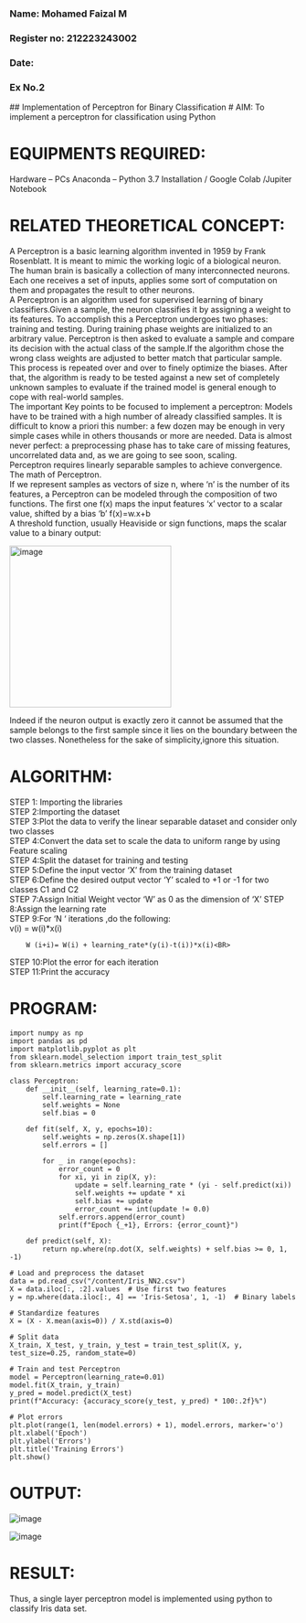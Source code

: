 <H3>Name: Mohamed Faizal M</H3> 
<H3>Register no: 212223243002</H3> 
<H3>Date:</H3>
<H3>Ex No.2 </H3>
## Implementation of Perceptron for Binary Classification
# AIM:
To implement a perceptron for classification using Python<BR>

# EQUIPMENTS REQUIRED:
Hardware – PCs
Anaconda – Python 3.7 Installation / Google Colab /Jupiter Notebook

# RELATED THEORETICAL CONCEPT:
A Perceptron is a basic learning algorithm invented in 1959 by Frank Rosenblatt. It is meant to mimic the working logic of a biological neuron. The human brain is basically a collection of many interconnected neurons. Each one receives a set of inputs, applies some sort of computation on them and propagates the result to other neurons.<BR>
A Perceptron is an algorithm used for supervised learning of binary classifiers.Given a sample, the neuron classifies it by assigning a weight to its features. To accomplish this a Perceptron undergoes two phases: training and testing. During training phase weights are initialized to an arbitrary value. Perceptron is then asked to evaluate a sample and compare its decision with the actual class of the sample.If the algorithm chose the wrong class weights are adjusted to better match that particular sample. This process is repeated over and over to finely optimize the biases. After that, the algorithm is ready to be tested against a new set of completely unknown samples to evaluate if the trained model is general enough to cope with real-world samples.<BR>
The important Key points to be focused to implement a perceptron:
Models have to be trained with a high number of already classified samples. It is difficult to know a priori this number: a few dozen may be enough in very simple cases while in others thousands or more are needed.
Data is almost never perfect: a preprocessing phase has to take care of missing features, uncorrelated data and, as we are going to see soon, scaling.<BR>
Perceptron requires linearly separable samples to achieve convergence.
The math of Perceptron. <BR>
If we represent samples as vectors of size n, where ‘n’ is the number of its features, a Perceptron can be modeled through the composition of two functions. The first one f(x) maps the input features  ‘x’  vector to a scalar value, shifted by a bias ‘b’
f(x)=w.x+b
 <BR>
A threshold function, usually Heaviside or sign functions, maps the scalar value to a binary output:

 


<img width="283" alt="image" src="https://github.com/Lavanyajoyce/Ex-2--NN/assets/112920679/c6d2bd42-3ec1-42c1-8662-899fa450f483">


Indeed if the neuron output is exactly zero it cannot be assumed that the sample belongs to the first sample since it lies on the boundary between the two classes. Nonetheless for the sake of simplicity,ignore this situation.<BR>


# ALGORITHM:
STEP 1: Importing the libraries<BR>
STEP 2:Importing the dataset<BR>
STEP 3:Plot the data to verify the linear separable dataset and consider only two classes<BR>
STEP 4:Convert the data set to scale the data to uniform range by using Feature scaling<BR>
STEP 4:Split the dataset for training and testing<BR>
STEP 5:Define the input vector ‘X’ from the training dataset<BR>
STEP 6:Define the desired output vector ‘Y’ scaled to +1 or -1 for two classes C1 and C2<BR>
STEP 7:Assign Initial Weight vector ‘W’ as 0 as the dimension of ‘X’
STEP 8:Assign the learning rate<BR>
STEP 9:For ‘N ‘ iterations ,do the following:<BR>
        v(i) = w(i)*x(i)<BR>
         
        W (i+i)= W(i) + learning_rate*(y(i)-t(i))*x(i)<BR>
STEP 10:Plot the error for each iteration <BR>
STEP 11:Print the accuracy<BR>
# PROGRAM:
```
import numpy as np
import pandas as pd
import matplotlib.pyplot as plt
from sklearn.model_selection import train_test_split
from sklearn.metrics import accuracy_score

class Perceptron:
    def __init__(self, learning_rate=0.1):
        self.learning_rate = learning_rate
        self.weights = None
        self.bias = 0

    def fit(self, X, y, epochs=10):
        self.weights = np.zeros(X.shape[1])
        self.errors = []

        for _ in range(epochs):
            error_count = 0
            for xi, yi in zip(X, y):
                update = self.learning_rate * (yi - self.predict(xi))
                self.weights += update * xi
                self.bias += update
                error_count += int(update != 0.0)
            self.errors.append(error_count)
            print(f"Epoch {_+1}, Errors: {error_count}")

    def predict(self, X):
        return np.where(np.dot(X, self.weights) + self.bias >= 0, 1, -1)

# Load and preprocess the dataset
data = pd.read_csv("/content/Iris_NN2.csv")
X = data.iloc[:, :2].values  # Use first two features
y = np.where(data.iloc[:, 4] == 'Iris-Setosa', 1, -1)  # Binary labels

# Standardize features
X = (X - X.mean(axis=0)) / X.std(axis=0)

# Split data
X_train, X_test, y_train, y_test = train_test_split(X, y, test_size=0.25, random_state=0)

# Train and test Perceptron
model = Perceptron(learning_rate=0.01)
model.fit(X_train, y_train)
y_pred = model.predict(X_test)
print(f"Accuracy: {accuracy_score(y_test, y_pred) * 100:.2f}%")

# Plot errors
plt.plot(range(1, len(model.errors) + 1), model.errors, marker='o')
plt.xlabel('Epoch')
plt.ylabel('Errors')
plt.title('Training Errors')
plt.show()

```

# OUTPUT:

![image](https://github.com/user-attachments/assets/459922a7-9fac-4da4-b2fd-d112f7814472)

![image](https://github.com/user-attachments/assets/351c4a05-819d-4246-93cc-71afeb5a7665)


# RESULT:
 Thus, a single layer perceptron model is implemented using python to classify Iris data set.

 
